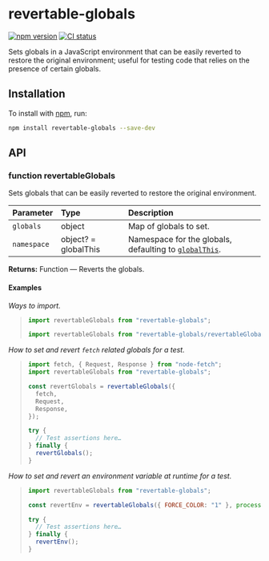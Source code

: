 # revertable-globals

[![npm version](https://badgen.net/npm/v/revertable-globals)](https://npm.im/revertable-globals) [![CI status](https://github.com/jaydenseric/revertable-globals/workflows/CI/badge.svg)](https://github.com/jaydenseric/revertable-globals/actions)

Sets globals in a JavaScript environment that can be easily reverted to restore the original environment; useful for testing code that relies on the presence of certain globals.

## Installation

To install with [npm](https://npmjs.com/get-npm), run:

```sh
npm install revertable-globals --save-dev
```

## API

### function revertableGlobals

Sets globals that can be easily reverted to restore the original environment.

| Parameter | Type | Description |
| :-- | :-- | :-- |
| `globals` | object | Map of globals to set. |
| `namespace` | object? = globalThis | Namespace for the globals, defaulting to [`globalThis`](https://developer.mozilla.org/en-US/docs/Web/JavaScript/Reference/Global_Objects/globalThis). |

**Returns:** Function — Reverts the globals.

#### Examples

_Ways to import._

> ```js
> import revertableGlobals from "revertable-globals";
> ```
>
> ```js
> import revertableGlobals from "revertable-globals/revertableGlobals.mjs";
> ```

_How to set and revert `fetch` related globals for a test._

> ```js
> import fetch, { Request, Response } from "node-fetch";
> import revertableGlobals from "revertable-globals";
>
> const revertGlobals = revertableGlobals({
>   fetch,
>   Request,
>   Response,
> });
>
> try {
>   // Test assertions here…
> } finally {
>   revertGlobals();
> }
> ```

_How to set and revert an environment variable at runtime for a test._

> ```js
> import revertableGlobals from "revertable-globals";
>
> const revertEnv = revertableGlobals({ FORCE_COLOR: "1" }, process.env);
>
> try {
>   // Test assertions here…
> } finally {
>   revertEnv();
> }
> ```
